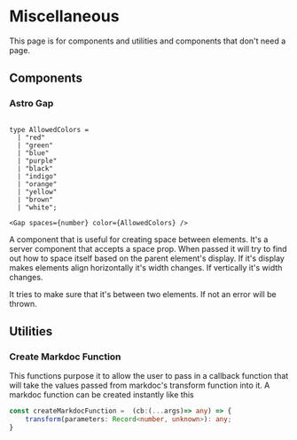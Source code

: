 # Miscellaneous

This page is for components and utilities and components that don't need a page.

## Components

### Astro Gap

```tsx

type AllowedColors =
  | "red"
  | "green"
  | "blue"
  | "purple"
  | "black"
  | "indigo"
  | "orange"
  | "yellow"
  | "brown"
  | "white";

<Gap spaces={number} color={AllowedColors} />
```

A component that is useful for creating space between elements.
It's a server component that accepts a space prop.
When passed it will try to find out how to space itself based on
the parent element's display.
If it's display makes elements align horizontally it's width changes.
If vertically it's width changes.

It tries to make sure that it's between two elements.
If not an error will be thrown.

## Utilities

### Create Markdoc Function

This functions purpose it to allow the user to pass in a callback
function that will take the values passed from markdoc's transform
function into it. A markdoc function can be created instantly like this

```ts
const createMarkdocFunction =  (cb:(...args)=> any) => {
    transform(parameters: Record<number, unknown>): any;
}
```
